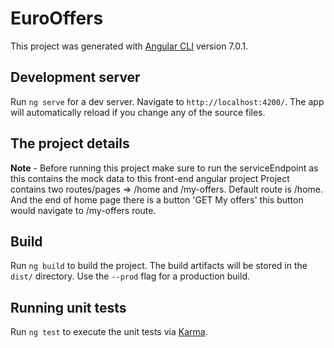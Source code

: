 # EuroOffers

This project was generated with [Angular CLI](https://github.com/angular/angular-cli) version 7.0.1.

## Development server
Run `ng serve` for a dev server. Navigate to `http://localhost:4200/`. The app will automatically reload if you change any of the source files.

## The project details
**Note** - Before running this project make sure to run the serviceEndpoint as this contains the mock data to this front-end angular project
Project contains two routes/pages => /home and /my-offers.
Default route is /home.
And the end of home page there is a button 'GET My offers' this button would navigate to /my-offers route.


## Build

Run `ng build` to build the project. The build artifacts will be stored in the `dist/` directory. Use the `--prod` flag for a production build.

## Running unit tests

Run `ng test` to execute the unit tests via [Karma](https://karma-runner.github.io).
